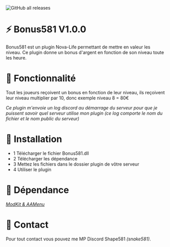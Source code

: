 ![GitHub all releases](https://img.shields.io/github/downloads/Shape581/Bonus-x100/total)

# :zap: Bonus581 V1.0.0

Bonus581 est un plugin Nova-Life permettant de mettre en valeur les niveau. Ce plugin donne un bonus d'argent en fonction de son niveau toute les heure.

# :wrench: Fonctionnalité

Tout les joueurs reçoivent un bonus en fonction de leur niveau, ils reçoivent leur niveau multiplier par 10, donc exemple niveau 8 = 80€

*Ce plugin m'envoie un log discord au démarrage du serveur pour que je puissent savoir quel serveur utilise mon plugin (ce log comporte le nom du fichier et le nom public du serveur)*

# :electric_plug:  Installation

- 1 Télécharger le fichier Bonus581.dll
- 2 Télécharger les dépendance
- 3 Mettez les fichiers dans le dossier plugin de vôtre serveur
- 4 Utiliser le plugin

# :green_book:  Dépendance

*[ModKit & AAMenu](https://github.com/Aarnow/NovaLife_ModKit-Releases/releases/tag/v2.0.0)*

# :postbox:  Contact

Pour tout contact vous pouvez me MP Discord Shape581 *(snake581)*.
